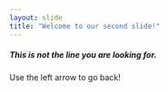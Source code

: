 ```yaml
---
layout: slide
title: "Welcome to our second slide!"
---
```

##### This is not the line you are looking for.
Use the left arrow to go back!
